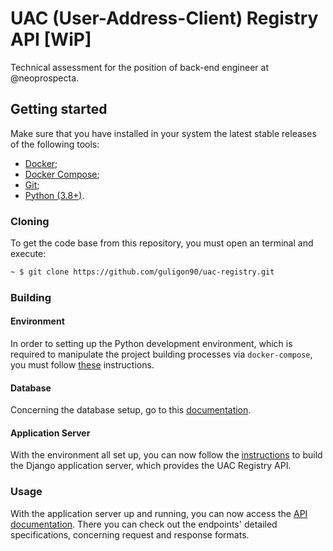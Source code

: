 # UAC (User-Address-Client) Registry API [WiP]

Technical assessment for the position of back-end engineer at @neoprospecta.

## Getting started
Make sure that you have installed in your system the latest stable releases of the following tools:

* [Docker](https://docs.docker.com/);
* [Docker Compose](https://docs.docker.com/compose/);
* [Git](https://git-scm.com/);
* [Python (3.8+)](https://www.python.org/downloads/release/python-384/).


### Cloning
To get the code base from this repository, you must open an terminal and execute:

```bash
~ $ git clone https://github.com/guligon90/uac-registry.git
```

### Building

#### Environment
In order to setting up the Python development environment, which is required to manipulate the project building processes via `docker-compose`, you must follow [these](scripts/README.md) instructions.

#### Database
Concerning the database setup, go to this [documentation](./src/database/README.md).

#### Application Server
With the environment all set up, you can now follow the [instructions](./src/backend/README.md) to build the Django application server, which provides the UAC Registry API.

### Usage
With the application server up and running, you can now access the [API documentation](http://localhost:8080/docs). There you can check out the endpoints' detailed specifications, concerning request and response formats.
